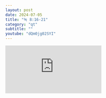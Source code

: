 ```yaml
---
layout: post
date: 2024-07-05
title: "눅 8:16-21"
category: "qt"
subtitle: ""
youtube: "dQm0jg02SYI"
---
```


<div class="youtube margin-large">
    <iframe src="https://www.youtube.com/embed/dQm0jg02SYI" title="YouTube video player" frameborder="0" allow="accelerometer; autoplay; clipboard-write; encrypted-media; gyroscope; picture-in-picture; web-share" allowfullscreen></iframe>
</div>

